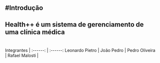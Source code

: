 #Introdução
---
Health++ é um sistema de gerenciamento de uma clínica médica
---
#
Integrantes |
:------:  | :------: 
Leonardo Pietro | 
João Pedro |
Pedro Oliveira | 
Rafael Malosti |
